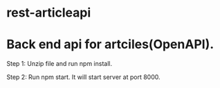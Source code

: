 # rest-articleapi

# Back end api for artciles(OpenAPI).

Step 1: Unzip file and run npm install.

Step 2: Run npm start. It will start server at port 8000.